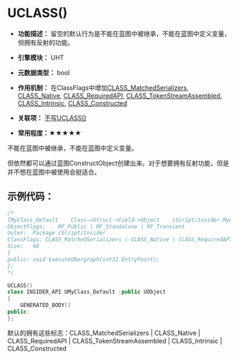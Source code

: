 # UCLASS()

- **功能描述：** 留空的默认行为是不能在蓝图中被继承，不能在蓝图中定义变量，但拥有反射的功能。

- **引擎模块：** UHT
- **元数据类型：** bool
- **作用机制：** 在ClassFlags中增加[CLASS_MatchedSerializers](../../../Flags/EClassFlags/CLASS_MatchedSerializers.md), [CLASS_Native](../../../Flags/EClassFlags/CLASS_Native.md), [CLASS_RequiredAPI](../../../Flags/EClassFlags/CLASS_RequiredAPI.md), [CLASS_TokenStreamAssembled](../../../Flags/EClassFlags/CLASS_TokenStreamAssembled.md), [CLASS_Intrinsic](../../../Flags/EClassFlags/CLASS_Intrinsic.md), [CLASS_Constructed](../../../Flags/EClassFlags/CLASS_Constructed.md)
- **关联项：** [不写UCLASS()](不写UCLASS().md)
- **常用程度：★★★★★**

不能在蓝图中被继承，不能在蓝图中定义变量。

但依然都可以通过蓝图ConstructObject创建出来。对于想要拥有反射功能，但是并不想在蓝图中被使用会挺适合。

## 示例代码：

```cpp
/*
[MyClass_Default	Class->Struct->Field->Object	/Script/Insider.MyClass_Default] [IncludePath = Class/MyClass_Default.h, ModuleRelativePath = Class/MyClass_Default.h]
ObjectFlags:	RF_Public | RF_Standalone | RF_Transient
Outer:	Package /Script/Insider
ClassFlags:	CLASS_MatchedSerializers | CLASS_Native | CLASS_RequiredAPI | CLASS_TokenStreamAssembled | CLASS_Intrinsic | CLASS_Constructed
Size:	48
{
public: void ExecuteUbergraph(int32 EntryPoint);
};
*/

UCLASS()
class INSIDER_API UMyClass_Default :public UObject
{
	GENERATED_BODY()
public:
};
```

默认的拥有这些标志：CLASS_MatchedSerializers | CLASS_Native | CLASS_RequiredAPI | CLASS_TokenStreamAssembled | CLASS_Intrinsic | CLASS_Constructed